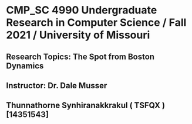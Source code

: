 # CMP_SC 4990 Undergraduate Research in Computer Science / Fall 2021 / University of Missouri
## Research Topics: The Spot from Boston Dynamics 
## Instructor: Dr. Dale Musser
## Thunnathorne Synhiranakkrakul ( TSFQX ) [14351543]